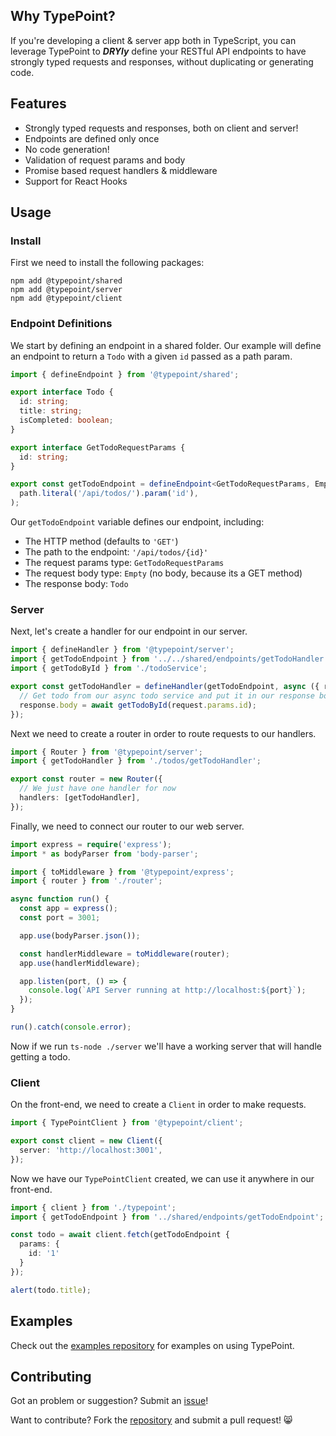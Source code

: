 ## Why TypePoint?

If you're developing a client & server app both in TypeScript, you can leverage TypePoint to **_DRYly_** define your RESTful API endpoints to have strongly typed requests and responses, without duplicating or generating code.

## Features

- Strongly typed requests and responses, both on client and server!
- Endpoints are defined only once
- No code generation!
- Validation of request params and body
- Promise based request handlers & middleware
- Support for React Hooks

## Usage

### Install

First we need to install the following packages:

```shell
npm add @typepoint/shared
npm add @typepoint/server
npm add @typepoint/client
```

### Endpoint Definitions

We start by defining an endpoint in a shared folder. Our example will define an endpoint to return a `Todo` with a given `id` passed as a path param.

<p class="filename" data-filename="./shared/endpoints/getTodoEndpoint.ts"></p>

```typescript
import { defineEndpoint } from '@typepoint/shared';

export interface Todo {
  id: string;
  title: string;
  isCompleted: boolean;
}

export interface GetTodoRequestParams {
  id: string;
}

export const getTodoEndpoint = defineEndpoint<GetTodoRequestParams, Empty, Todo[]>(path =>
  path.literal('/api/todos/').param('id'),
);
```

Our `getTodoEndpoint` variable defines our endpoint, including:

- The HTTP method (defaults to `'GET'`)
- The path to the endpoint: `'/api/todos/{id}'`
- The request params type: `GetTodoRequestParams`
- The request body type: `Empty` (no body, because its a GET method)
- The response body: `Todo`

### Server

Next, let's create a handler for our endpoint in our server.

<p class="filename" data-filename="./server/todos/getTodoHandler.ts"></p>

```typescript
import { defineHandler } from '@typepoint/server';
import { getTodoEndpoint } from '../../shared/endpoints/getTodoHandler';
import { getTodoById } from './todoService';

export const getTodoHandler = defineHandler(getTodoEndpoint, async ({ request, response }) => {
  // Get todo from our async todo service and put it in our response body
  response.body = await getTodoById(request.params.id);
});
```

Next we need to create a router in order to route requests to our handlers.

<p class="filename" data-filename="./server/router.ts"></p>

```typescript
import { Router } from '@typepoint/server';
import { getTodoHandler } from './todos/getTodoHandler';

export const router = new Router({
  // We just have one handler for now
  handlers: [getTodoHandler],
});
```

Finally, we need to connect our router to our web server.

<p class="filename" data-filename="./server/index.ts"></p>

```typescript
import express = require('express');
import * as bodyParser from 'body-parser';

import { toMiddleware } from '@typepoint/express';
import { router } from './router';

async function run() {
  const app = express();
  const port = 3001;

  app.use(bodyParser.json());

  const handlerMiddleware = toMiddleware(router);
  app.use(handlerMiddleware);

  app.listen(port, () => {
    console.log(`API Server running at http://localhost:${port}`);
  });
}

run().catch(console.error);
```

Now if we run `ts-node ./server` we'll have a working server that will handle getting a todo.

### Client

On the front-end, we need to create a `Client` in order to make requests.

<p class="filename" data-filename="./client/typepoint.ts"></p>

```typescript
import { TypePointClient } from '@typepoint/client';

export const client = new Client({
  server: 'http://localhost:3001',
});
```

Now we have our `TypePointClient` created, we can use it anywhere in our front-end.

<p class="filename" data-filename="./client/index.ts"></p>

```typescript
import { client } from './typepoint';
import { getTodoEndpoint } from '../shared/endpoints/getTodoEndpoint';

const todo = await client.fetch(getTodoEndpoint {
  params: {
    id: '1'
  }
});

alert(todo.title);
```

## Examples

Check out the [examples repository](https://github.com/typepoint/examples) for examples on using TypePoint.

## Contributing

Got an problem or suggestion? Submit an [issue](https://github.com/typepoint/typepoint/issues)!

Want to contribute? Fork the [repository](https://github.com/typepoint/typepoint) and submit a pull request! 😸
